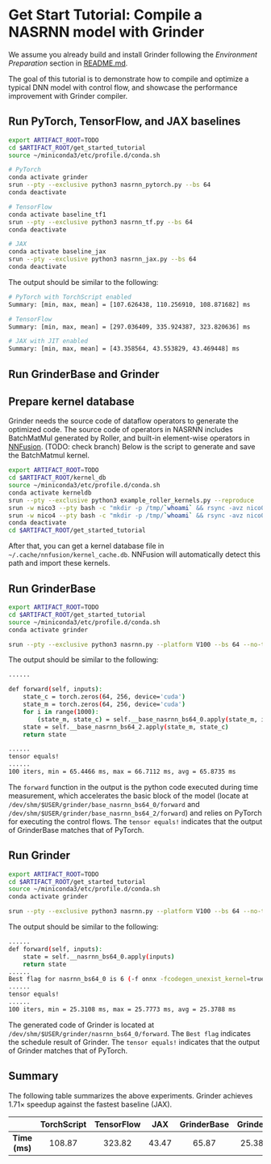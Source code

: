 # Get Start Tutorial: Compile a NASRNN model with Grinder
We assume you already build and install Grinder following the *Environment Preparation* section in [README.md](../README.md).

The goal of this tutorial is to demonstrate how to compile and optimize a typical DNN model with control flow, and showcase the performance improvement with Grinder compiler.

## Run PyTorch, TensorFlow, and JAX baselines

```bash
export ARTIFACT_ROOT=TODO
cd $ARTIFACT_ROOT/get_started_tutorial
source ~/miniconda3/etc/profile.d/conda.sh

# PyTorch
conda activate grinder
srun --pty --exclusive python3 nasrnn_pytorch.py --bs 64
conda deactivate

# TensorFlow
conda activate baseline_tf1
srun --pty --exclusive python3 nasrnn_tf.py --bs 64
conda deactivate

# JAX
conda activate baseline_jax
srun --pty --exclusive python3 nasrnn_jax.py --bs 64
conda deactivate
```

The output should be similar to the following:
```bash
# PyTorch with TorchScript enabled
Summary: [min, max, mean] = [107.626438, 110.256910, 108.871682] ms

# TensorFlow
Summary: [min, max, mean] = [297.036409, 335.924387, 323.820636] ms

# JAX with JIT enabled
Summary: [min, max, mean] = [43.358564, 43.553829, 43.469448] ms
```

## Run GrinderBase and Grinder

## Prepare kernel database

Grinder needs the source code of dataflow operators to generate the optimized code. The source code of operators in NASRNN includes BatchMatMul generated by Roller, and built-in element-wise operators in [NNFusion](https://github.com/microsoft/nnfusion/tree/main/src/nnfusion/core/kernels/cuda_gpu/kernels). (TODO: check branch) Below is the script to generate and save the BatchMatmul kernel.

```bash
export ARTIFACT_ROOT=TODO
cd $ARTIFACT_ROOT/kernel_db
source ~/miniconda3/etc/profile.d/conda.sh
conda activate kerneldb
srun --pty --exclusive python3 example_roller_kernels.py --reproduce
srun -w nico3 --pty bash -c "mkdir -p /tmp/`whoami` && rsync -avz nico0:~/.cache/nnfusion/* /tmp/`whoami`/"
srun -w nico4 --pty bash -c "mkdir -p /tmp/`whoami` && rsync -avz nico0:~/.cache/nnfusion/* /tmp/`whoami`/"
conda deactivate
cd $ARTIFACT_ROOT/get_started_tutorial
```

After that, you can get a kernel database file in `~/.cache/nnfusion/kernel_cache.db`. NNFusion will automatically detect this path and import these kernels.

## Run GrinderBase
```bash
export ARTIFACT_ROOT=TODO
cd $ARTIFACT_ROOT/get_started_tutorial
source ~/miniconda3/etc/profile.d/conda.sh
conda activate grinder

srun --pty --exclusive python3 nasrnn.py --platform V100 --bs 64 --no-torch --disable-cf --measure
```

The output should be similar to the following:
```bash
......

def forward(self, inputs):
    state_c = torch.zeros(64, 256, device='cuda')
    state_m = torch.zeros(64, 256, device='cuda')
    for i in range(1000):
        (state_m, state_c) = self.__base_nasrnn_bs64_0.apply(state_m, inputs, i, state_c)
    state = self.__base_nasrnn_bs64_2.apply(state_m, state_c)
    return state

......
tensor equals!
......
100 iters, min = 65.4466 ms, max = 66.7112 ms, avg = 65.8735 ms
```

The `forward` function in the output is the python code executed during time measurement, which accelerates the basic block of the model (locate at `/dev/shm/$USER/grinder/base_nasrnn_bs64_0/forward` and `/dev/shm/$USER/grinder/base_nasrnn_bs64_2/forward`) and relies on PyTorch for executing the control flows. The `tensor equals!` indicates that the output of GrinderBase matches that of PyTorch.

## Run Grinder
```bash
export ARTIFACT_ROOT=TODO
cd $ARTIFACT_ROOT/get_started_tutorial
source ~/miniconda3/etc/profile.d/conda.sh
conda activate grinder

srun --pty --exclusive python3 nasrnn.py --platform V100 --bs 64 --no-torch --measure
```
The output should be similar to the following:
```bash
......
def forward(self, inputs):
    state = self.__nasrnn_bs64_0.apply(inputs)
    return state
......
Best flag for nasrnn_bs64_0 is 6 (-f onnx -fcodegen_unexist_kernel=true -fproduct_name=V100 -fbiasadd_fix=true -fcheck_result=true -fextern_result_memory=true -fconv_cnhw=false -fdefault_device=CUDA -fkernel_cache_path=/tmp/******/kernel_cache.db -fcf_level=1 -fmax_grid_dim=320 -fmax_block_dim=128)
......
tensor equals!
......
100 iters, min = 25.3108 ms, max = 25.7773 ms, avg = 25.3788 ms
```

The generated code of Grinder is located at `/dev/shm/$USER/grinder/nasrnn_bs64_0/forward`. The `Best flag` indicates the schedule result of Grinder. The `tensor equals!` indicates that the output of Grinder matches that of PyTorch.

## Summary
The following table summarizes the above experiments. Grinder achieves $1.71\times$ speedup against the fastest baseline (JAX).

|             | TorchScript | TensorFlow | JAX | GrinderBase | Grinder |
|:-----------:|:------:|:--:|:----:|:--:|:---:|
| **Time (ms)**   |    108.87    |  323.82 |   43.47  |  65.87 |  25.38  |
